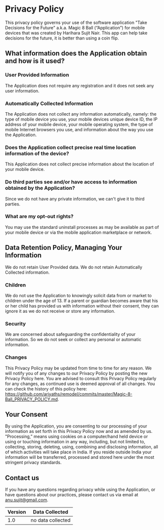 # Privacy Policy

This privacy policy governs your use of the software application "Take Decisions for the Future" a.k.a. Magic 8 Ball (“Application”) for mobile devices that was created by Harihara Sujit Nair. This app can help take decisions for the future, it is better than using a coin flip.  

## What information does the Application obtain and how is it used?

### User Provided Information 

The Application does not require any registration and it does not seek any user information.

### Automatically Collected Information

The Application does not collect any information automatically, namely: the type of mobile device you use, your mobile devices unique device ID, the IP address of your mobile device, your mobile operating system, the type of mobile Internet browsers you use, and information about the way you use the Application.

### Does the Application collect precise real time location information of the device?

This Application does not collect precise information about the location of your mobile device. 

### Do third parties see and/or have access to information obtained by the Application?

Since we do not have any private information, we can't give it to third parties.

### What are my opt-out rights?

You may use the standard uninstall processes as may be available as part of your mobile device or via the mobile application marketplace or network.

## Data Retention Policy, Managing Your Information

We do not retain User Provided data. We do not retain Automatically Collected information. 

### Children

We do not use the Application to knowingly solicit data from or market to children under the age of 13. If a parent or guardian becomes aware that his or her child has provided us with information without their consent, they can ignore it as we do not receive or store any information.

### Security

We are concerned about safeguarding the confidentiality of your information. So we do not seek or collect any personal or automatic information.

### Changes

This Privacy Policy may be updated from time to time for any reason. We will notify you of any changes to our Privacy Policy by posting the new Privacy Policy here. You are advised to consult this Privacy Policy regularly for any changes, as continued use is deemed approval of all changes. You can check the history of this policy here: https://github.com/ariyaths/remodel/commits/master/Magic-8-Ball_PRIVACY_POLICY.md.

## Your Consent

By using the Application, you are consenting to our processing of your information as set forth in this Privacy Policy now and as amended by us. "Processing,” means using cookies on a computer/hand held device or using or touching information in any way, including, but not limited to, collecting, storing, deleting, using, combining and disclosing information, all of which activities will take place in India. If you reside outside India your information will be transferred, processed and stored here under the most stringent privacy standards.

## Contact us

If you have any questions regarding privacy while using the Application, or have questions about our practices, please contact us via email at anu.sujit@gmail.com.

| Version | Data Collected     |
| ------- | ------------------ |
| 1.0     | no data collected  |

